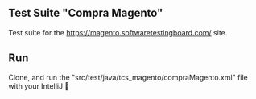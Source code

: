 ## Test Suite "Compra Magento"

Test suite for the https://magento.softwaretestingboard.com/ site.

## Run

Clone, and run the "src/test/java/tcs_magento/compraMagento.xml" file with your IntelliJ 🥳

